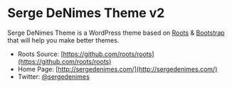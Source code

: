 # Serge DeNimes Theme v2

Serge DeNimes Theme is a WordPress theme based on [Roots](http://roots.io/) & [Bootstrap](http://getbootstrap.com/) that will help you make better themes.

* Roots Source: [https://github.com/roots/roots](https://github.com/roots/roots)
* Home Page: [http://sergedenimes.com/](http://sergedenimes.com/)
* Twitter: [@sergedenimes](https://twitter.com/sergedenimes)


